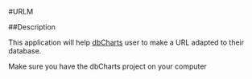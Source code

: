 #URLM

##Description

This application will help [dbCharts](https://github.com/domotique-s3/dbCharts) user to make a URL adapted to their database.

Make sure you have the dbCharts project on your computer
